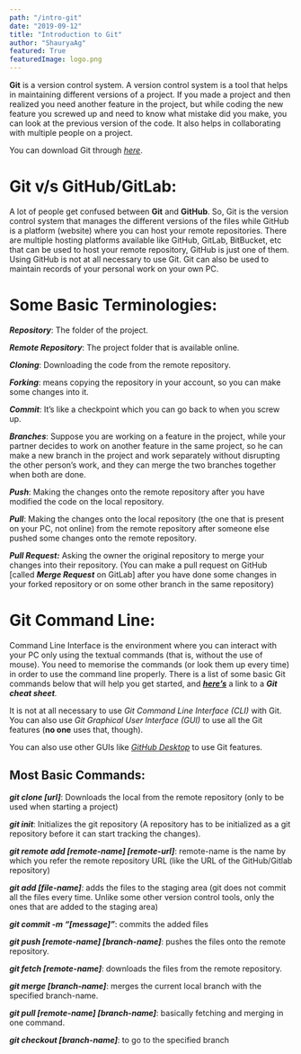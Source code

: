 ```yaml
---
path: "/intro-git"
date: "2019-09-12"
title: "Introduction to Git"
author: "ShauryaAg"
featured: True
featuredImage: logo.png
---
```


**Git** is a version control system. A version control system is a tool that helps in maintaining different versions of a project. If you made a project and then realized you need another feature in the project, but while coding the new feature you screwed up and need to know what mistake did you make, you can look at the previous version of the code. It also helps in collaborating with multiple people on a project.

You can download Git through [_here_](https://git-scm.com/downloads).

# Git v/s GitHub/GitLab:

A lot of people get confused between **Git** and **GitHub**. So, Git is the version control system that manages the different versions of the files while GitHub is a platform (website) where you can host your remote repositories. There are multiple hosting platforms available like GitHub, GitLab, BitBucket, etc that can be used to host your remote repository, GitHub is just one of them. Using GitHub is not at all necessary to use Git. Git can also be used to maintain records of your personal work on your own PC.

# Some Basic Terminologies:

**_Repository_**: The folder of the project.

**_Remote Repository_**: The project folder that is available online.

**_Cloning_**: Downloading the code from the remote repository.

**_Forking_**: means copying the repository in your account, so you can make some changes into it.

**_Commit_**: It’s like a checkpoint which you can go back to when you screw up.

**_Branches_**: Suppose you are working on a feature in the project, while your partner decides to work on another feature in the same project, so he can make a new branch in the project and work separately without disrupting the other person’s work, and they can merge the two branches together when both are done.

**_Push_**: Making the changes onto the remote repository after you have modified the code on the local repository.

**_Pull_**: Making the changes onto the local repository (the one that is present on your PC, not online) from the remote repository after someone else pushed some changes onto the remote repository.

**_Pull Request:_** Asking the owner the original repository to merge your changes into their repository. (You can make a pull request on GitHub \[called **_Merge Request_** on GitLab\] after you have done some changes in your forked repository or on some other branch in the same repository)

# Git Command Line:

Command Line Interface is the environment where you can interact with your PC only using the textual commands (that is, without the use of mouse). You need to memorise the commands (or look them up every time) in order to use the command line properly. There is a list of some basic Git commands below that will help you get started, and [**_here’s_**](https://gist.github.com/ShauryaAg/18f06df2520a2af8f1d79ed631a2a9de) a link to a **_Git cheat sheet_**_._

It is not at all necessary to use _Git Command Line Interface (CLI)_ with Git. You can also use _Git Graphical User Interface (GUI)_ to use all the Git features (**no one** uses that, though).

You can also use other GUIs like [_GitHub Desktop_](https://desktop.github.com/) to use Git features.

## Most Basic Commands:

**_git clone \[url\]_**: Downloads the local from the remote repository (only to be used when starting a project)

**_git init_**: Initializes the git repository (A repository has to be initialized as a git repository before it can start tracking the changes).

**_git remote add \[remote-name\] \[remote-url\]_**: remote-name is the name by which you refer the remote repository URL (like the URL of the GitHub/Gitlab repository)

**_git add \[file-name\]_**: adds the files to the staging area (git does not commit all the files every time. Unlike some other version control tools, only the ones that are added to the staging area)

**_git commit -m “\[message\]”_**: commits the added files

**_git push \[remote-name\] \[branch-name\]_**: pushes the files onto the remote repository.

**_git fetch \[remote-name\]_**: downloads the files from the remote repository.

**_git merge \[branch-name\]_**: merges the current local branch with the specified branch-name.

**_git pull \[remote-name\] \[branch-name\]_**: basically fetching and merging in one command.

**_git checkout \[branch-name\]_**: to go to the specified branch
